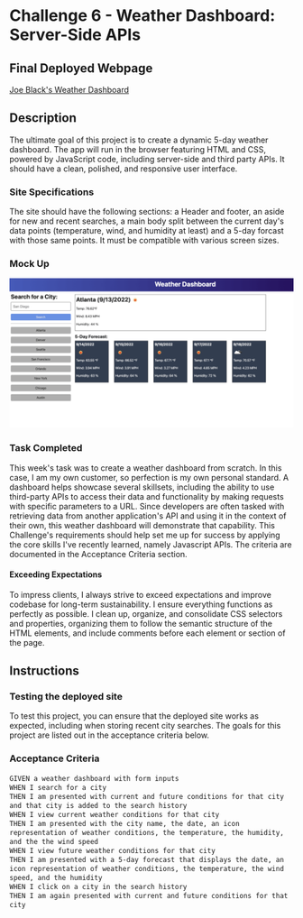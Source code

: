 # Challenge 6 - Weather Dashboard: Server-Side APIs

## Final Deployed Webpage

[Joe Black's Weather Dashboard](https://j03b.github.io/weather-dashboard/)

## Description

The ultimate goal of this project is to create a dynamic 5-day weather dashboard. The app will run in the browser featuring HTML and CSS, powered by JavaScript code, including server-side and third party APIs. It should have a clean, polished, and responsive user interface.

### Site Specifications

The site should have the following sections: a Header and footer, an aside for new and recent searches, a main body split between the current day's data points (temperature, wind, and humidity at least) and a 5-day forcast with those same points. It must be compatible with various screen sizes.

### Mock Up

![A mock up view of the dashboard, including the header, city search section, and the selected city's weather forecast in the main body.](./assets/06-weather-db-mock-up.png)

### Task Completed

This week's task was to create a weather dashboard from scratch. In this case, I am my own customer, so perfection is my own personal standard.
A dashboard helps showcase several skillsets, including the ability to use third-party APIs to access their data and functionality by making requests with specific parameters to a URL. Since developers are often tasked with retrieving data from another application's API and using it in the context of their own, this weather dashboard will demonstrate that capability.
This Challenge's requirements should help set me up for success by applying the core skills I've recently learned, namely Javascript APIs. The criteria are documented in the Acceptance Criteria section.

#### Exceeding Expectations

To impress clients, I always strive to exceed expectations and improve codebase for long-term sustainability. I ensure everything functions as perfectly as possible. I clean up, organize, and consolidate CSS selectors and properties, organizing them to follow the semantic structure of the HTML elements, and include comments before each element or section of the page.

## Instructions

### Testing the deployed site

To test this project, you can ensure that the deployed site works as expected, including when storing recent city searches. The goals for this project are listed out in the acceptance criteria below. 

### Acceptance Criteria

```
GIVEN a weather dashboard with form inputs
WHEN I search for a city
THEN I am presented with current and future conditions for that city and that city is added to the search history
WHEN I view current weather conditions for that city
THEN I am presented with the city name, the date, an icon representation of weather conditions, the temperature, the humidity, and the the wind speed
WHEN I view future weather conditions for that city
THEN I am presented with a 5-day forecast that displays the date, an icon representation of weather conditions, the temperature, the wind speed, and the humidity
WHEN I click on a city in the search history
THEN I am again presented with current and future conditions for that city

```